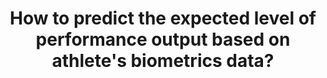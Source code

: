 ---
id: question-005
title: How to predict the expected level of performance output based on
  athlete's biometrics data?
application: athlete's readiness
dataTypes:
  - categorical-ordinal
questionType: predictive
dataExpertises:
  - medical-signal-processing
  - clustering
  - classification
dataMethods:
  - clustering
  - classification
themes:
  - sports-medicine
  - wellness-and-training-load-monitoring
taskSolvers:
  - predict-performance
experts:
  - Richi Nayak
  - Dimitri Perrin
references:
  - https://journals.humankinetics.com/view/journals/ijspp/13/1/article-p95.xml
  - https://www.tandfonline.com/doi/full/10.1080/02640414.2015.1119295
---